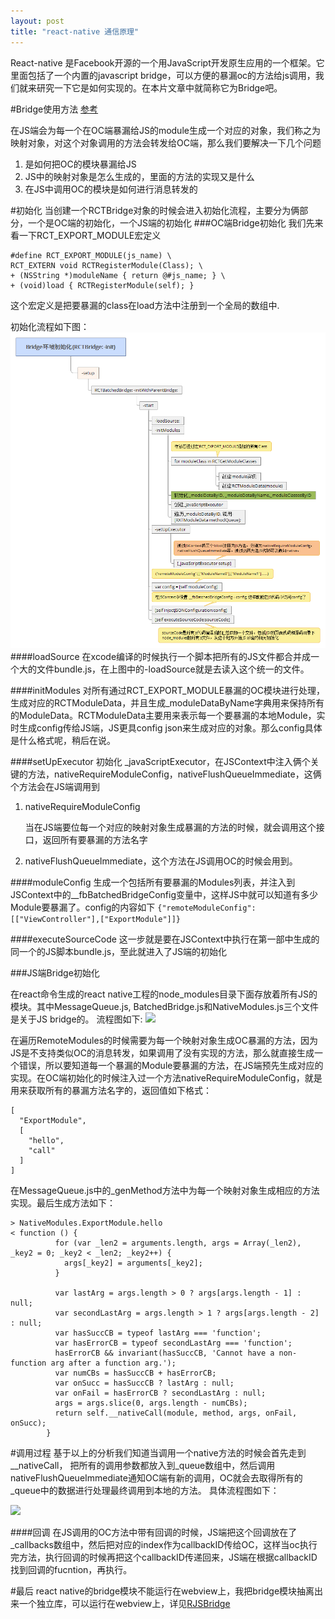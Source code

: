 ```yaml
---
layout: post
title: "react-native 通信原理"
---
```



React-native 是Facebook开源的一个用JavaScript开发原生应用的一个框架。它里面包括了一个内置的javascript bridge，可以方便的暴漏oc的方法给js调用，我们就来研究一下它是如何实现的。在本片文章中就简称它为Bridge吧。


#Bridge使用方法
[参考](https://facebook.github.io/react-native/docs/native-modules-ios.html#content)


在JS端会为每一个在OC端暴漏给JS的module生成一个对应的对象，我们称之为映射对象，对这个对象调用的方法会转发给OC端，那么我们要解决一下几个问题

1. 是如何把OC的模块暴漏给JS
2. JS中的映射对象是怎么生成的，里面的方法的实现又是什么
3. 在JS中调用OC的模块是如何进行消息转发的

#初始化
当创建一个RCTBridge对象的时候会进入初始化流程，主要分为俩部分，一个是OC端的初始化，一个JS端的初始化
###OC端Bridge初始化
我们先来看一下RCT_EXPORT_MODULE宏定义

```
#define RCT_EXPORT_MODULE(js_name) \
RCT_EXTERN void RCTRegisterModule(Class); \
+ (NSString *)moduleName { return @#js_name; } \
+ (void)load { RCTRegisterModule(self); }

```
这个宏定义是把要暴漏的class在load方法中注册到一个全局的数组中.

初始化流程如下图：
![](https://raw.githubusercontent.com/longv2go/longv2go.github.io/master/postImages/react_native_oc.png)
####loadSource
在xcode编译的时候执行一个脚本把所有的JS文件都合并成一个大的文件bundle.js，在上图中的-loadSource就是去读入这个统一的文件。

####initModules
对所有通过RCT_EXPORT_MODULE暴漏的OC模块进行处理，生成对应的RCTModuleData，并且生成_moduleDataByName字典用来保持所有的ModuleData。RCTModuleData主要用来表示每一个要暴漏的本地Module，实时生成config传给JS端，JS更具config json来生成对应的对象。那么config具体是什么格式呢，稍后在说。

####setUpExecutor
初始化 _javaScriptExecutor，在JSContext中注入俩个关键的方法，nativeRequireModuleConfig，nativeFlushQueueImmediate，这俩个方法会在JS端调用到

1. nativeRequireModuleConfig

	当在JS端要位每一个对应的映射对象生成暴漏的方法的时候，就会调用这个接口，返回所有要暴漏的方法名字
	
2. nativeFlushQueueImmediate，这个方法在JS调用OC的时候会用到。

####moduleConfig
生成一个包括所有要暴漏的Modules列表，并注入到JSContext中的__fbBatchedBridgeConfig变量中，这样JS中就可以知道有多少Module要暴漏了。config的内容如下
```{"remoteModuleConfig":[["ViewController"],["ExportModule"]]}```

####executeSourceCode
这一步就是要在JSContext中执行在第一部中生成的同一个的JS脚本bundle.js，至此就进入了JS端的初始化

###JS端Bridge初始化

在react命令生成的react native工程的node_modules目录下面存放着所有JS的模块。其中MessageQueue.js, BatchedBridge.js和NativeModules.js三个文件是关于JS bridge的。
流程图如下:
![](https://raw.githubusercontent.com/longv2go/longv2go.github.io/master/postImages/react_native_js.jpg)

在遍历RemoteModules的时候需要为每一个映射对象生成OC暴漏的方法，因为JS是不支持类似OC的消息转发，如果调用了没有实现的方法，那么就直接生成一个错误，所以要知道每一个暴漏的Module要暴漏的方法，在JS端预先生成对应的实现。在OC端初始化的时候注入过一个方法nativeRequireModuleConfig，就是用来获取所有的暴漏方法名字的，返回值如下格式：

```
[
  "ExportModule",
  [
    "hello",
    "call"
  ]
]
```
在MessageQueue.js中的_genMethod方法中为每一个映射对象生成相应的方法实现。最后生成方法如下：

```
> NativeModules.ExportModule.hello
< function () {
          for (var _len2 = arguments.length, args = Array(_len2), _key2 = 0; _key2 < _len2; _key2++) {
            args[_key2] = arguments[_key2];
          }

          var lastArg = args.length > 0 ? args[args.length - 1] : null;
          var secondLastArg = args.length > 1 ? args[args.length - 2] : null;
          var hasSuccCB = typeof lastArg === 'function';
          var hasErrorCB = typeof secondLastArg === 'function';
          hasErrorCB && invariant(hasSuccCB, 'Cannot have a non-function arg after a function arg.');
          var numCBs = hasSuccCB + hasErrorCB;
          var onSucc = hasSuccCB ? lastArg : null;
          var onFail = hasErrorCB ? secondLastArg : null;
          args = args.slice(0, args.length - numCBs);
          return self.__nativeCall(module, method, args, onFail, onSucc);
        }
```

#调用过程
基于以上的分析我们知道当调用一个native方法的时候会首先走到__nativeCall，
把所有的调用参数都放入到_queue数组中，然后调用nativeFlushQueueImmediate通知OC端有新的调用，OC就会去取得所有的_queue中的数据进行处理最终调用到本地的方法。 具体流程图如下：

![](https://github.com/longv2go/longv2go.github.io/raw/master/postImages/react_native_call.jpg)

####回调
在JS调用的OC方法中带有回调的时候，JS端把这个回调放在了_callbacks数组中，然后把对应的index作为callbackID传给OC，这样当oc执行完方法，执行回调的时候再把这个callbackID传递回来，JS端在根据callbackID找到回调的fucntion，再执行。




#最后
react native的bridge模块不能运行在webview上，我把bridge模块抽离出来一个独立库，可以运行在webview上，详见[RJSBridge](https://github.com/longv2go/RJSBridge)